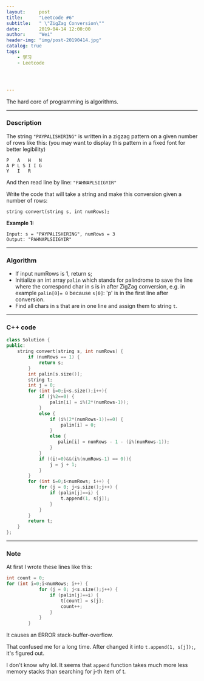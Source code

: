 ```yaml
---
layout:     post
title:      "Leetcode #6"
subtitle:   " \"ZigZag Conversion\""
date:       2019-04-14 12:00:00
author:     "Wei"
header-img: "img/post-20190414.jpg"
catalog: true
tags:
    - 学习
    - Leetcode




---
```


The hard core of programming is algorithms.

------

### Description

The string `"PAYPALISHIRING"` is written in a zigzag  pattern on a given number of rows like this: (you may want to display  this pattern in a fixed font for better legibility)

```
P   A   H   N
A P L S I I G
Y   I   R
```

And then read line by line: `"PAHNAPLSIIGYIR"`

Write the code that will take a string and make this conversion given a number of rows:

```
string convert(string s, int numRows);
```

**Example 1:**

```
Input: s = "PAYPALISHIRING", numRows = 3
Output: "PAHNAPLSIIGYIR"
```

------

### Algorithm

- If input numRows is 1, return s;
- Initialize an int array `palin` which stands for palindrome to save the line where the correspond char in s is in after ZigZag conversion, e.g. in example `palin[0]= 0` because `s[0]`: 'p' is in the first line after conversion. 
- Find all chars in s that are in one line and assign them to string `t`.

---

### C++ code

```c++
class Solution {
public:
    string convert(string s, int numRows) {
        if (numRows == 1) {
            return s;
        }
        int palin[s.size()];
        string t;
        int j = 0;
        for (int i=0;i<s.size();i++){
            if (j%2==0) {
                palin[i] = i%(2*(numRows-1));
            }
            else {
                if (i%(2*(numRows-1))==0) {
                    palin[i] = 0;
                }
                else {
                   palin[i] = numRows - 1 - (i%(numRows-1)); 
                }   
            }
            if ((i!=0)&&(i%(numRows-1) == 0)){
                j = j + 1;
            }
        }
        for (int i=0;i<numRows; i++) {
            for (j = 0; j<s.size();j++) {
                if (palin[j]==i) {
                    t.append(1, s[j]);
                }
            }
        }
        return t;  
    }
};
```

---

### Note

At first I wrote these lines like this:

```c++
int count = 0;
for (int i=0;i<numRows; i++) {
            for (j = 0; j<s.size();j++) {
                if (palin[j]==i) {
                    t[count] = s[j];
                    count++;
                }
            }
        }
```

It causes an ERROR stack-buffer-overflow.

That confused me for a long time. After changed it into `t.append(1, s[j]);`, it's figured out.

I don't know why lol. It seems that `append` function takes much more less memory stacks than searching for j-th item of t.